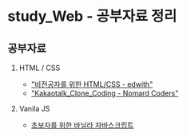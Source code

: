 # study_Web - 공부자료 정리
## 공부자료
1. HTML / CSS

   - ["비전공자를 위한 HTML/CSS - edwith"](https://www.edwith.org/boostcourse-cs-htmlcss/joinLectures/33586)
   - ["Kakaotalk_Clone_Coding - Nomard Coders"](https://academy.nomadcoders.co/p/kakaoclone_total)

2. Vanila JS
   - [초보자를 위한 바닐라 자바스크립트](https://www.youtube.com/watch?v=wUHncG3VwPw&list=PL7jH19IHhOLM8YwJMTa3UkXZN-LldYnyK&index=1)

   
